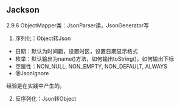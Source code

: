 ## Jackson
2.9.6
ObjectMapper类：JsonParser读，JsonGenerator写

1. 序列化：Object转Json
- 日期：默认为时间戳，设置时区，设置日期显示格式
- 枚举：默认输出为name()方法，如何输出toString()，如何输出下标
- 空属性：NON_NULL, NON_EMPTY, NON_DEFAULT, ALWAYS
- @JsonIgnore

经验是在实践中产生的。

2. 反序列化：Json转Object

